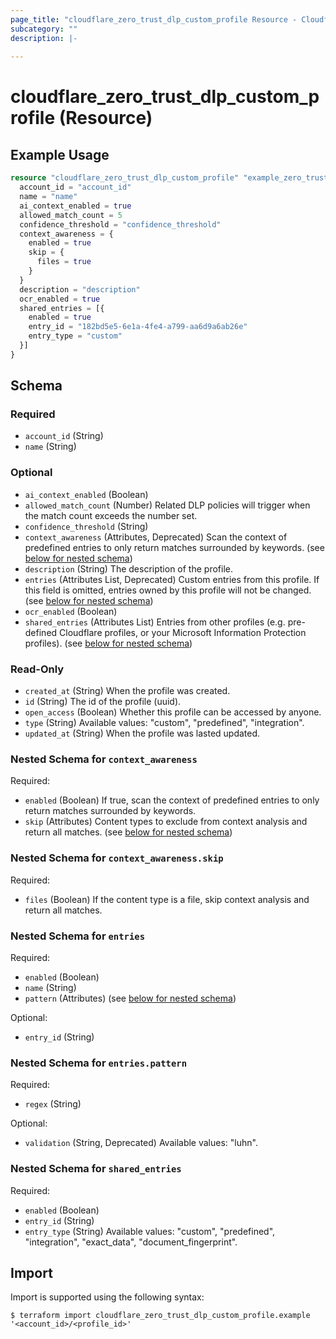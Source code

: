 ```yaml
---
page_title: "cloudflare_zero_trust_dlp_custom_profile Resource - Cloudflare"
subcategory: ""
description: |-
  
---
```


# cloudflare_zero_trust_dlp_custom_profile (Resource)



## Example Usage

```terraform
resource "cloudflare_zero_trust_dlp_custom_profile" "example_zero_trust_dlp_custom_profile" {
  account_id = "account_id"
  name = "name"
  ai_context_enabled = true
  allowed_match_count = 5
  confidence_threshold = "confidence_threshold"
  context_awareness = {
    enabled = true
    skip = {
      files = true
    }
  }
  description = "description"
  ocr_enabled = true
  shared_entries = [{
    enabled = true
    entry_id = "182bd5e5-6e1a-4fe4-a799-aa6d9a6ab26e"
    entry_type = "custom"
  }]
}
```

<!-- schema generated by tfplugindocs -->
## Schema

### Required

- `account_id` (String)
- `name` (String)

### Optional

- `ai_context_enabled` (Boolean)
- `allowed_match_count` (Number) Related DLP policies will trigger when the match count exceeds the number set.
- `confidence_threshold` (String)
- `context_awareness` (Attributes, Deprecated) Scan the context of predefined entries to only return matches surrounded by keywords. (see [below for nested schema](#nestedatt--context_awareness))
- `description` (String) The description of the profile.
- `entries` (Attributes List, Deprecated) Custom entries from this profile.
If this field is omitted, entries owned by this profile will not be changed. (see [below for nested schema](#nestedatt--entries))
- `ocr_enabled` (Boolean)
- `shared_entries` (Attributes List) Entries from other profiles (e.g. pre-defined Cloudflare profiles, or your Microsoft Information Protection profiles). (see [below for nested schema](#nestedatt--shared_entries))

### Read-Only

- `created_at` (String) When the profile was created.
- `id` (String) The id of the profile (uuid).
- `open_access` (Boolean) Whether this profile can be accessed by anyone.
- `type` (String) Available values: "custom", "predefined", "integration".
- `updated_at` (String) When the profile was lasted updated.

<a id="nestedatt--context_awareness"></a>
### Nested Schema for `context_awareness`

Required:

- `enabled` (Boolean) If true, scan the context of predefined entries to only return matches surrounded by keywords.
- `skip` (Attributes) Content types to exclude from context analysis and return all matches. (see [below for nested schema](#nestedatt--context_awareness--skip))

<a id="nestedatt--context_awareness--skip"></a>
### Nested Schema for `context_awareness.skip`

Required:

- `files` (Boolean) If the content type is a file, skip context analysis and return all matches.



<a id="nestedatt--entries"></a>
### Nested Schema for `entries`

Required:

- `enabled` (Boolean)
- `name` (String)
- `pattern` (Attributes) (see [below for nested schema](#nestedatt--entries--pattern))

Optional:

- `entry_id` (String)

<a id="nestedatt--entries--pattern"></a>
### Nested Schema for `entries.pattern`

Required:

- `regex` (String)

Optional:

- `validation` (String, Deprecated) Available values: "luhn".



<a id="nestedatt--shared_entries"></a>
### Nested Schema for `shared_entries`

Required:

- `enabled` (Boolean)
- `entry_id` (String)
- `entry_type` (String) Available values: "custom", "predefined", "integration", "exact_data", "document_fingerprint".

## Import

Import is supported using the following syntax:

```shell
$ terraform import cloudflare_zero_trust_dlp_custom_profile.example '<account_id>/<profile_id>'
```
